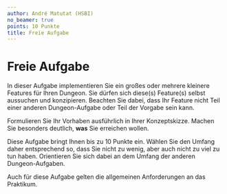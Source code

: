 ```yaml
---
author: André Matutat (HSBI)
no_beamer: true
points: 10 Punkte
title: Freie Aufgabe
---
```


# Freie Aufgabe

In dieser Aufgabe implementieren Sie ein großes oder mehrere kleinere Features für
Ihren Dungeon. Sie dürfen sich diese(s) Feature(s) selbst aussuchen und konzipieren.
Beachten Sie dabei, dass Ihr Feature nicht Teil einer anderen Dungeon-Aufgabe oder
Teil der Vorgabe sein kann.

Formulieren Sie Ihr Vorhaben ausführlich in Ihrer Konzeptskizze. Machen Sie besonders
deutlich, **was** Sie erreichen wollen.

Diese Aufgabe bringt Ihnen bis zu 10 Punkte ein. Wählen Sie den Umfang daher
entsprechend so, dass Sie nicht zu wenig, aber auch nicht zu viel zu tun haben.
Orientieren Sie sich dabei an dem Umfang der anderen Dungeon-Aufgaben.

Auch für diese Aufgabe gelten die allgemeinen Anforderungen an das Praktikum.
